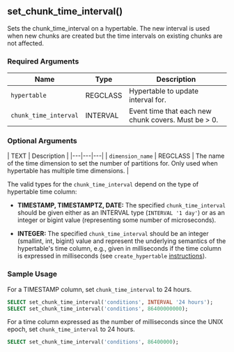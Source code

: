 ## set_chunk_time_interval() 
Sets the chunk_time_interval on a hypertable. The new interval is used
when new chunks are created but the time intervals on existing chunks are
not affected.

### Required Arguments

|Name|Type|Description|
|---|---|---|
| `hypertable` | REGCLASS | Hypertable to update interval for.|
| `chunk_time_interval` | INTERVAL | Event time that each new chunk covers. Must be > 0.|

### Optional Arguments
| TEXT | Description |
|---|---|---|
| `dimension_name` | REGCLASS | The name of the time dimension to set the number of partitions for.  Only used when hypertable has multiple time dimensions. |

The valid types for the `chunk_time_interval` depend on the type of
hypertable time column:

- **TIMESTAMP, TIMESTAMPTZ, DATE:** The specified
    `chunk_time_interval` should be given either as an INTERVAL type
    (`INTERVAL '1 day'`) or as an
    integer or bigint value (representing some number of microseconds).

- **INTEGER:** The specified `chunk_time_interval` should be an
    integer (smallint, int, bigint) value and represent the underlying
    semantics of the hypertable's time column, e.g., given in
    milliseconds if the time column is expressed in milliseconds
    (see `create_hypertable` [instructions](#create_hypertable)).

### Sample Usage 

For a TIMESTAMP column, set `chunk_time_interval` to 24 hours.
```sql
SELECT set_chunk_time_interval('conditions', INTERVAL '24 hours');
SELECT set_chunk_time_interval('conditions', 86400000000);
```

For a time column expressed as the number of milliseconds since the
UNIX epoch, set `chunk_time_interval` to 24 hours.
```sql
SELECT set_chunk_time_interval('conditions', 86400000);
```